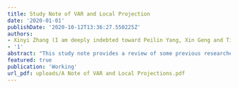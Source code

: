 ```yaml
---
title: Study Note of VAR and Local Projection
date: '2020-01-01'
publishDate: '2020-10-12T13:36:27.550225Z'
authors:
- Xinyi Zhang (I am deeply indebted toward Peilin Yang, Xin Geng and Tian Xia from Stanford University and Nankai University for their useful comments.)
- '1'
abstract: "This study note provides a review of some previous researches on Vector Autoregressions (VARs) and Local Projections (LPs). It gives detail review of the equivalence of these two methods when the data generating process (DGP) follows the VAR process by Jorda (2005), and their approximate equivalence in the scheme under Mollor and Wolf (2021) when the DGP is unknown. Furthermore, this note shows a same empirical example using different data set to re-illustrate some of the key comparisons in their article."
featured: true
publication: 'Working'
url_pdf: uploads/A Note of VAR and Local Projections.pdf
---
```




